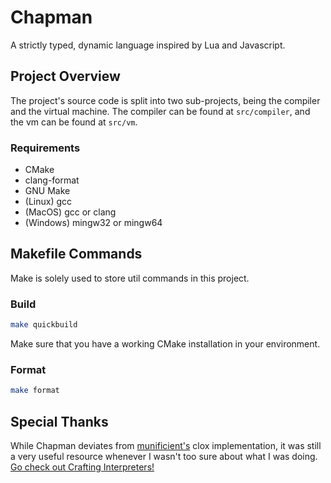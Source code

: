 # Chapman
A strictly typed, dynamic language inspired by Lua and Javascript.

## Project Overview
The project's source code is split into two sub-projects, being the compiler and the virtual machine. The compiler can be found at `src/compiler`, and the vm can be found at `src/vm`.

### Requirements
- CMake
- clang-format
- GNU Make
- (Linux) gcc
- (MacOS) gcc or clang
- (Windows) mingw32 or mingw64

## Makefile Commands
Make is solely used to store util commands in this project.

### Build
```bash
make quickbuild
```
Make sure that you have a working CMake installation in your environment.

### Format
```bash
make format
```

## Special Thanks
While Chapman deviates from [munificient's](https://github.com/munificent) clox implementation, it was still a very useful resource whenever I wasn't too sure about what I was doing. [Go check out Crafting Interpreters!](http://www.craftinginterpreters.com/)
